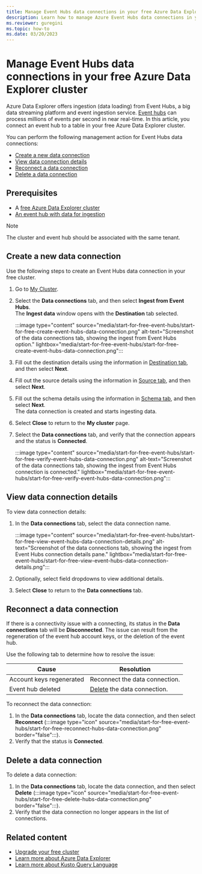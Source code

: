 ```yaml
---
title: Manage Event Hubs data connections in your free Azure Data Explorer cluster.
description: Learn how to manage Azure Event Hubs data connections in your free cluster.
ms.reviewer: guregini
ms.topic: how-to
ms.date: 03/20/2023
---
```


# Manage Event Hubs data connections in your free Azure Data Explorer cluster

Azure Data Explorer offers ingestion (data loading) from Event Hubs, a big data streaming platform and event ingestion service. [Event hubs](/azure/event-hubs/event-hubs-about) can process millions of events per second in near real-time. In this article, you connect an event hub to a table in your free Azure Data Explorer cluster.

You can perform the following management action for Event Hubs data connections:

- [Create a new data connection](#create-a-new-data-connection)
- [View data connection details](#view-data-connection-details)
- [Reconnect a data connection](#reconnect-a-data-connection)
- [Delete a data connection](#delete-a-data-connection)

## Prerequisites

- A [free Azure Data Explorer cluster](start-for-free-web-ui.md)
- [An event hub with data for ingestion](ingest-data-event-hub.md#create-an-event-hub)

> [!NOTE]
> The cluster and event hub should be associated with the same tenant.

## Create a new data connection

Use the following steps to create an Event Hubs data connection in your free cluster.

1. Go to [My Cluster](https://aka.ms/kustofree).

1. Select the **Data connections** tab, and then select **Ingest from Event Hubs**.  
    The **Ingest data** window opens with the **Destination** tab selected.

    :::image type="content" source="media/start-for-free-event-hubs/start-for-free-create-event-hubs-data-connection.png" alt-text="Screenshot of the data connections tab, showing the ingest from Event Hubs option." lightbox="media/start-for-free-event-hubs/start-for-free-create-event-hubs-data-connection.png":::

1. Fill out the destination details using the information in [Destination tab](event-hub-wizard.md#destination-tab), and then select **Next**.
1. Fill out the source details using the information in [Source tab](event-hub-wizard.md#source-tab), and then select **Next**.
1. Fill out the schema details using the information in [Schema tab](event-hub-wizard.md#source-tab), and then select **Next**.  
    The data connection is created and starts ingesting data.
1. Select **Close** to return to the **My cluster** page.
1. Select the **Data connections** tab, and verify that the connection appears and the status is **Connected**.

    :::image type="content" source="media/start-for-free-event-hubs/start-for-free-verify-event-hubs-data-connection.png" alt-text="Screenshot of the data connections tab, showing the ingest from Event Hubs connection is connected." lightbox="media/start-for-free-event-hubs/start-for-free-verify-event-hubs-data-connection.png":::

## View data connection details

To view data connection details:

1. In the **Data connections** tab, select the data connection name.

    :::image type="content" source="media/start-for-free-event-hubs/start-for-free-view-event-hubs-data-connection-details.png" alt-text="Screenshot of the data connections tab, showing the ingest from Event Hubs connection details pane." lightbox="media/start-for-free-event-hubs/start-for-free-view-event-hubs-data-connection-details.png":::

1. Optionally, select field dropdowns to view additional details.
1. Select **Close** to return to the **Data connections** tab.

## Reconnect a data connection

If there is a connectivity issue with a connecting, its status in the **Data connections** tab will be **Disconnected**. The issue can result from the regeneration of the event hub account keys, or the deletion of the event hub.

Use the following tab to determine how to resolve the issue:

| Cause | Resolution |
| --- | --- |
| Account keys regenerated | Reconnect the data connection. |
| Event hub deleted | [Delete](#delete-a-data-connection) the data connection. |

To reconnect the data connection:

1. In the **Data connections** tab, locate the data connection, and then select **Reconnect** (:::image type="icon" source="media/start-for-free-event-hubs/start-for-free-reconnect-hubs-data-connection.png" border="false":::).
1. Verify that the status is **Connected**.

## Delete a data connection

To delete a data connection:

1. In the **Data connections** tab, locate the data connection, and then select **Delete** (:::image type="icon" source="media/start-for-free-event-hubs/start-for-free-delete-hubs-data-connection.png" border="false":::).
1. Verify that the data connection no longer appears in the list of connections.

## Related content

- [Upgrade your free cluster](start-for-free-upgrade.md)
- [Learn more about Azure Data Explorer](data-explorer-overview.md)
- [Learn more about Kusto Query Language](kusto/query/index.md)
